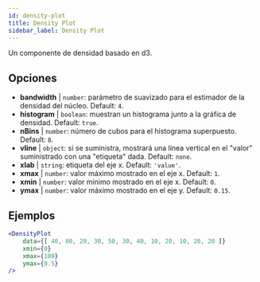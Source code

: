 ```yaml
---
id: density-plot
title: Density Plot
sidebar_label: Density Plot
---
```


Un componente de densidad basado en d3.

## Opciones

* __bandwidth__ | `number`: parámetro de suavizado para el estimador de la densidad del núcleo. Default: `4`.
* __histogram__ | `boolean`: muestran un histograma junto a la gráfica de densidad. Default: `true`.
* __nBins__ | `number`: número de cubos para el histograma superpuesto. Default: `8`.
* __vline__ | `object`: si se suministra, mostrará una línea vertical en el "valor" suministrado con una "etiqueta" dada. Default: `none`.
* __xlab__ | `string`: etiqueta del eje x. Default: `'value'`.
* __xmax__ | `number`: valor máximo mostrado en el eje x. Default: `1`.
* __xmin__ | `number`: valor mínimo mostrado en el eje x. Default: `0`.
* __ymax__ | `number`: valor máximo mostrado en el eje y. Default: `0.15`.


## Ejemplos

```jsx live
<DensityPlot
    data={[ 40, 80, 20, 30, 50, 30, 40, 10, 20, 10, 20, 20 ]}
    xmin={0}
    xmax={100}
    ymax={0.5}
/>
```

